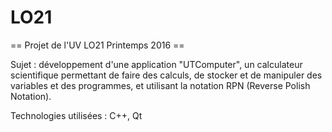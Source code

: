 # LO21
== Projet de l'UV LO21 Printemps 2016 ==

Sujet : développement d'une application "UTComputer", un calculateur scientifique permettant de faire des calculs, de
stocker et de manipuler des variables et des programmes, et utilisant la notation RPN (Reverse Polish Notation).

Technologies utilisées : C++, Qt
